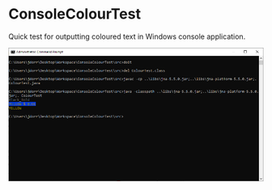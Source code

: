 # ConsoleColourTest
Quick test for outputting coloured text in Windows console application.

![Screenshot](https://github.com/James-P-D/JavaDump/blob/master/src/ConsoleColourTest/Screenshot.png)